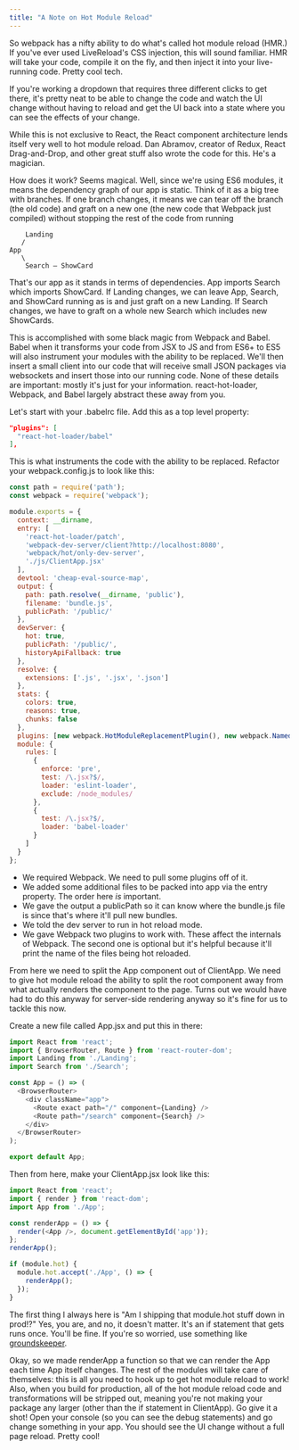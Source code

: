 ```yaml
---
title: "A Note on Hot Module Reload"
---
```


So webpack has a nifty ability to do what's called hot module reload (HMR.) If you've ever used LiveReload's CSS injection, this will sound familiar. HMR will take your code, compile it on the fly, and then inject it into your live-running code. Pretty cool tech.

If you're working a dropdown that requires three different clicks to get there, it's pretty neat to be able to change the code and watch the UI change without having to reload and get the UI back into a state where you can see the effects of your change.

While this is not exclusive to React, the React component architecture lends itself very well to hot module reload. Dan Abramov, creator of Redux, React Drag-and-Drop, and other great stuff also wrote the code for this. He's a magician.

How does it work? Seems magical. Well, since we're using ES6 modules, it means the dependency graph of our app is static. Think of it as a big tree with branches. If one branch changes, it means we can tear off the branch (the old code) and graft on a new one (the new code that Webpack just compiled) without stopping the rest of the code from running

```
    Landing
   /
App
   \
    Search — ShowCard
```

That's our app as it stands in terms of dependencies. App imports Search which imports ShowCard. If Landing changes, we can leave App, Search, and ShowCard running as is and just graft on a new Landing. If Search changes, we have to graft on a whole new Search which includes new ShowCards.

This is accomplished with some black magic from Webpack and Babel. Babel when it transforms your code from JSX to JS and from ES6+ to ES5 will also instrument your modules with the ability to be replaced. We'll then insert a small client into our code that will receive small JSON packages via websockets and insert those into our running code. None of these details are important: mostly it's just for your information. react-hot-loader, Webpack, and Babel largely abstract these away from you.

Let's start with your .babelrc file. Add this as a top level property:

```json
"plugins": [
  "react-hot-loader/babel"
],
```

This is what instruments the code with the ability to be replaced. Refactor your webpack.config.js to look like this:

```javascript
const path = require('path');
const webpack = require('webpack');

module.exports = {
  context: __dirname,
  entry: [
    'react-hot-loader/patch',
    'webpack-dev-server/client?http://localhost:8080',
    'webpack/hot/only-dev-server',
    './js/ClientApp.jsx'
  ],
  devtool: 'cheap-eval-source-map',
  output: {
    path: path.resolve(__dirname, 'public'),
    filename: 'bundle.js',
    publicPath: '/public/'
  },
  devServer: {
    hot: true,
    publicPath: '/public/',
    historyApiFallback: true
  },
  resolve: {
    extensions: ['.js', '.jsx', '.json']
  },
  stats: {
    colors: true,
    reasons: true,
    chunks: false
  },
  plugins: [new webpack.HotModuleReplacementPlugin(), new webpack.NamedModulesPlugin()],
  module: {
    rules: [
      {
        enforce: 'pre',
        test: /\.jsx?$/,
        loader: 'eslint-loader',
        exclude: /node_modules/
      },
      {
        test: /\.jsx?$/,
        loader: 'babel-loader'
      }
    ]
  }
};
```

- We required Webpack. We need to pull some plugins off of it.
- We added some additional files to be packed into app via the entry property. The order here *is* important.
- We gave the output a publicPath so it can know where the bundle.js file is since that's where it'll pull new bundles.
- We told the dev server to run in hot reload mode.
- We gave Webpack two plugins to work with. These affect the internals of Webpack. The second one is optional but it's helpful because it'll print the name of the files being hot reloaded.

From here we need to split the App component out of ClientApp. We need to give hot module reload the ability to split the root component away from what actually renders the component to the page. Turns out we would have had to do this anyway for server-side rendering anyway so it's fine for us to tackle this now.

Create a new file called App.jsx and put this in there:

```javascript
import React from 'react';
import { BrowserRouter, Route } from 'react-router-dom';
import Landing from './Landing';
import Search from './Search';

const App = () => (
  <BrowserRouter>
    <div className="app">
      <Route exact path="/" component={Landing} />
      <Route path="/search" component={Search} />
    </div>
  </BrowserRouter>
);

export default App;
```

Then from here, make your ClientApp.jsx look like this:

```javascript
import React from 'react';
import { render } from 'react-dom';
import App from './App';

const renderApp = () => {
  render(<App />, document.getElementById('app'));
};
renderApp();

if (module.hot) {
  module.hot.accept('./App', () => {
    renderApp();
  });
}
```

The first thing I always here is "Am I shipping that module.hot stuff down in prod!?" Yes, you are, and no, it doesn't matter. It's an if statement that gets runs once. You'll be fine. If you're so worried, use something like [groundskeeper][gk].

Okay, so we made renderApp a function so that we can render the App each time App itself changes. The rest of the modules will take care of themselves: this is all you need to hook up to get hot module reload to work! Also, when you build for production, all of the hot module reload code and transformations will be stripped out, meaning you're not making your package any larger (other than the if statement in ClientApp). Go give it a shot! Open your console (so you can see the debug statements) and go change something in your app. You should see the UI change without a full page reload. Pretty cool!

[gk]: https://github.com/Couto/groundskeeper
